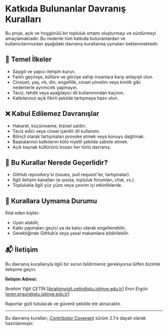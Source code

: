 # Katkıda Bulunanlar Davranış Kuralları

Bu proje, açık ve hoşgörülü bir topluluk ortamı oluşturmayı ve sürdürmeyi amaçlamaktadır. Bu nedenle tüm katkıda bulunanlardan ve kullanıcılarımızdan aşağıdaki davranış kurallarına uymaları beklenmektedir.

## 🌟 Temel İlkeler

- Saygılı ve yapıcı iletişim kurun.
- Farklı geçmişe, kültüre ve görüşe sahip insanlara karşı anlayışlı olun.
- Cinsiyet, yaş, ırk, din, engellilik, cinsel yönelim veya kimlik gibi nedenlerle ayrımcılık yapmayın.
- Taciz, tehdit veya aşağılayıcı dil kullanımından kaçının.
- Katkılarınızı açık fikirli şekilde tartışmaya hazır olun.

## ❌ Kabul Edilemez Davranışlar

- Hakaret, küçümseme, kişisel saldırı.
- Taciz edici veya cinsel içerikli dil kullanımı.
- Bilinçli olarak tartışmaları provoke etmek veya konuyu dağıtmak.
- Başkalarının katkılarını kötü niyetli şekilde sabote etmek.
- Açık kaynak kültürünü bozan her türlü davranış.

## 📍 Bu Kurallar Nerede Geçerlidir?

- GitHub repository'si (issues, pull request'ler, tartışmalar).
- İlgili iletişim kanalları (e-posta, topluluk forumları, chat, vs.).
- Toplulukla ilgili yüz yüze veya çevrim içi etkinliklerde.

## 🚨 Kurallara Uymama Durumu

İhlal eden kişiler:
- Uyarı alabilir,
- Katkı yapmaları geçici ya da kalıcı olarak engellenebilir,
- Gerektiğinde GitHub’a veya yasal makamlara bildirilebilir.

## 📬 İletişim

Bu davranış kurallarıyla ilgili bir sorun bildirmeniz gerekiyorsa lütfen bizimle iletişime geçin:

**İletişim Adresi:** 

*İbrahim Yiğit ÇETİN* [ibrahimyigit.cetin@stu.istinye.edu.tr]
*Eren Ergün* [eren.ergun@stu.istinye.edu.tr]

Raporlar gizli tutulacak ve güvenli şekilde ele alınacaktır.

---

Bu davranış kuralları, [Contributor Covenant](https://www.contributor-covenant.org/) sürüm 2.1'e dayalı olarak hazırlanmıştır.
